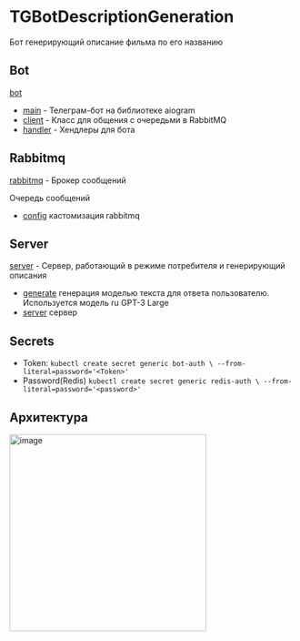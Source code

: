 # TGBotDescriptionGeneration
Бот генерирующий описание фильма по его названию

## Bot
[bot](/bot)

- [main](/bot/app.py) - Телеграм-бот на библиотеке aiogram
- [client](/bot/client.py) - Класс для общения с очередьми в RabbitMQ
- [handler](/bot/handler.py) - Хендлеры для бота

## Rabbitmq
[rabbitmq](/rabbitmq) - Брокер сообщений

Очередь сообщений
- [config](/rabbitmq/advanced.config) кастомизация rabbitmq

## Server
[server](/server) - Сервер, работающий в режиме потребителя и генерирующий описания

- [generate](/server/generate.py) генерация моделью текста для ответа пользователю. Используется модель ru GPT-3 Large
- [server](server/server.py) сервер

## Secrets

- Token: `kubectl create secret generic bot-auth \
    --from-literal=password='<Token>'`
- Password(Redis)  `kubectl create secret generic redis-auth \
    --from-literal=password='<password>'`

## Архитектура 
<img width="346" alt="image" src="https://user-images.githubusercontent.com/87409111/205298810-9946ecf4-efab-4c91-bf6e-36c361f6eb1c.png">
